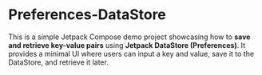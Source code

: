 # Preferences-DataStore
This is a simple Jetpack Compose demo project showcasing how to **save and retrieve key-value pairs** using **Jetpack DataStore (Preferences)**. It provides a minimal UI where users can input a key and value, save it to the DataStore, and retrieve it later.
